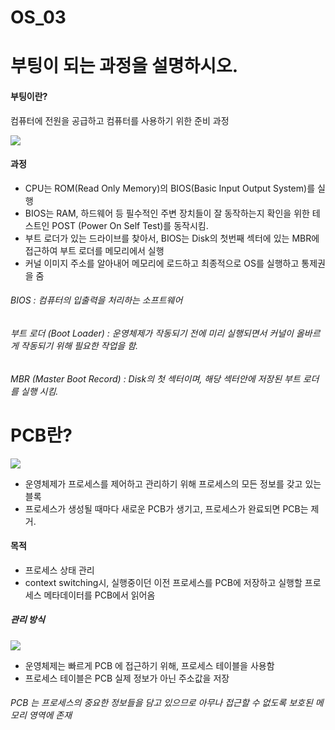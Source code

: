 # OS_03
# 부팅이 되는 과정을 설명하시오.
#### 부팅이란?
컴퓨터에 전원을 공급하고 컴퓨터를 사용하기 위한 준비 과정

<img src="https://www.fun-coding.org/00_Images/boot.png">

#### 과정
- CPU는 ROM(Read Only Memory)의 BIOS(Basic Input Output System)를 실행
- BIOS는 RAM, 하드웨어 등 필수적인 주변 장치들이 잘 동작하는지 확인을 위한 테스트인 POST (Power On Self Test)를 동작시킴.
- 부트 로더가 있는 드라이브를 찾아서, BIOS는 Disk의 첫번째 섹터에 있는 MBR에 접근하여 부트 로더를 메모리에서 실행
- 커널 이미지 주소를 알아내어 메모리에 로드하고 최종적으로 OS를 실행하고 통제권을 줌
###### BIOS : 컴퓨터의 입출력을 처리하는 소프트웨어
###### 부트 로더 (Boot Loader) : 운영체제가 작동되기 전에 미리 실행되면서 커널이 올바르게 작동되기 위해 필요한 작업을 함.
###### MBR (Master Boot Record) : Disk의 첫 섹터이며, 해당 섹터안에 저장된 부트 로더를 실행 시킴.

# PCB란?
<img src="https://velog.velcdn.com/images/jjungyu12/post/dda4f271-740c-424f-8d16-b2f87a80f11b/image.png">

- 운영체제가 프로세스를 제어하고 관리하기 위해 프로세스의 모든 정보를 갖고 있는 블록
- 프로세스가 생성될 때마다 새로운 PCB가 생기고, 프로세스가 완료되면 PCB는 제거.

#### 목적
- 프로세스 상태 관리
- context switching시, 실행중이던 이전 프로세스를 PCB에 저장하고 실행할 프로세스 메타데이터를 PCB에서 읽어옴

##### 관리 방식
<img src="https://velog.velcdn.com/images/nnnyeong/post/55aa277d-f6b4-49af-acc2-3cc8494fd8ae/image.png">

- 운영체제는 빠르게 PCB 에 접근하기 위해, 프로세스 테이블을 사용함
- 프로세스 테이블은 PCB 실제 정보가 아닌 주소값을 저장

###### PCB 는 프로세스의 중요한 정보들을 담고 있으므로 아무나 접근할 수 없도록 보호된 메모리 영역에 존재
